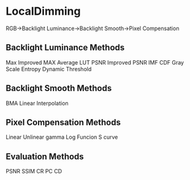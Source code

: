 # LocalDimming

RGB->Backlight Luminance->Backlight Smooth->Pixel Compensation

## Backlight Luminance Methods 
Max
Improved MAX
Average
LUT
PSNR
Improved PSNR
IMF
CDF
Gray Scale Entropy
Dynamic Threshold

## Backlight Smooth Methods
BMA
Linear Interpolation

## Pixel Compensation Methods
Linear
Unlinear gamma
Log Funcion
S curve

## Evaluation Methods
PSNR
SSIM
CR
PC
CD


